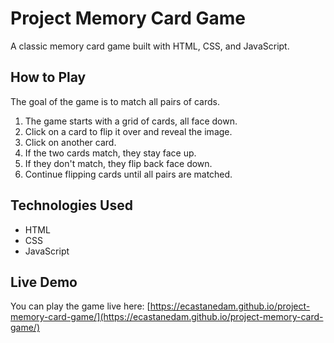 # Project Memory Card Game

A classic memory card game built with HTML, CSS, and JavaScript.

## How to Play

The goal of the game is to match all pairs of cards.

1.  The game starts with a grid of cards, all face down.
2.  Click on a card to flip it over and reveal the image.
3.  Click on another card.
4.  If the two cards match, they stay face up.
5.  If they don't match, they flip back face down.
6.  Continue flipping cards until all pairs are matched.

## Technologies Used

* HTML
* CSS
* JavaScript

## Live Demo

You can play the game live here: [https://ecastanedam.github.io/project-memory-card-game/](https://ecastanedam.github.io/project-memory-card-game/)
